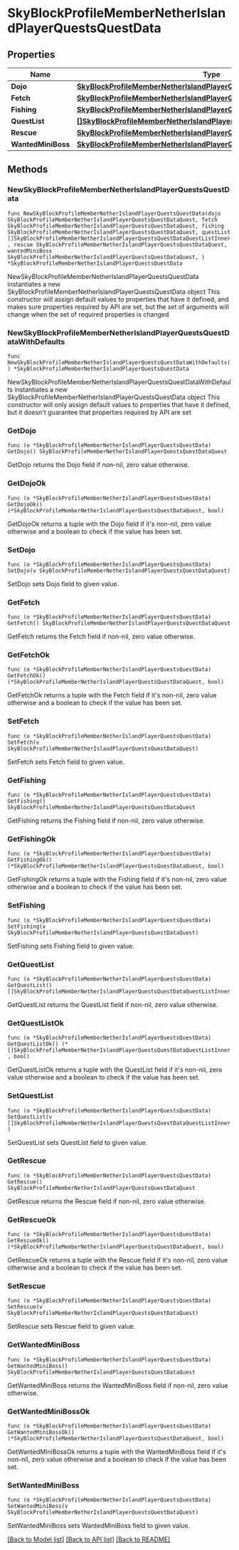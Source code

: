 # SkyBlockProfileMemberNetherIslandPlayerQuestsQuestData

## Properties

Name | Type | Description | Notes
------------ | ------------- | ------------- | -------------
**Dojo** | [**SkyBlockProfileMemberNetherIslandPlayerQuestsQuestDataQuest**](SkyBlockProfileMemberNetherIslandPlayerQuestsQuestDataQuest.md) |  | 
**Fetch** | [**SkyBlockProfileMemberNetherIslandPlayerQuestsQuestDataQuest**](SkyBlockProfileMemberNetherIslandPlayerQuestsQuestDataQuest.md) |  | 
**Fishing** | [**SkyBlockProfileMemberNetherIslandPlayerQuestsQuestDataQuest**](SkyBlockProfileMemberNetherIslandPlayerQuestsQuestDataQuest.md) |  | 
**QuestList** | [**[]SkyBlockProfileMemberNetherIslandPlayerQuestsQuestDataQuestListInner**](SkyBlockProfileMemberNetherIslandPlayerQuestsQuestDataQuestListInner.md) |  | 
**Rescue** | [**SkyBlockProfileMemberNetherIslandPlayerQuestsQuestDataQuest**](SkyBlockProfileMemberNetherIslandPlayerQuestsQuestDataQuest.md) |  | 
**WantedMiniBoss** | [**SkyBlockProfileMemberNetherIslandPlayerQuestsQuestDataQuest**](SkyBlockProfileMemberNetherIslandPlayerQuestsQuestDataQuest.md) |  | 

## Methods

### NewSkyBlockProfileMemberNetherIslandPlayerQuestsQuestData

`func NewSkyBlockProfileMemberNetherIslandPlayerQuestsQuestData(dojo SkyBlockProfileMemberNetherIslandPlayerQuestsQuestDataQuest, fetch SkyBlockProfileMemberNetherIslandPlayerQuestsQuestDataQuest, fishing SkyBlockProfileMemberNetherIslandPlayerQuestsQuestDataQuest, questList []SkyBlockProfileMemberNetherIslandPlayerQuestsQuestDataQuestListInner, rescue SkyBlockProfileMemberNetherIslandPlayerQuestsQuestDataQuest, wantedMiniBoss SkyBlockProfileMemberNetherIslandPlayerQuestsQuestDataQuest, ) *SkyBlockProfileMemberNetherIslandPlayerQuestsQuestData`

NewSkyBlockProfileMemberNetherIslandPlayerQuestsQuestData instantiates a new SkyBlockProfileMemberNetherIslandPlayerQuestsQuestData object
This constructor will assign default values to properties that have it defined,
and makes sure properties required by API are set, but the set of arguments
will change when the set of required properties is changed

### NewSkyBlockProfileMemberNetherIslandPlayerQuestsQuestDataWithDefaults

`func NewSkyBlockProfileMemberNetherIslandPlayerQuestsQuestDataWithDefaults() *SkyBlockProfileMemberNetherIslandPlayerQuestsQuestData`

NewSkyBlockProfileMemberNetherIslandPlayerQuestsQuestDataWithDefaults instantiates a new SkyBlockProfileMemberNetherIslandPlayerQuestsQuestData object
This constructor will only assign default values to properties that have it defined,
but it doesn't guarantee that properties required by API are set

### GetDojo

`func (o *SkyBlockProfileMemberNetherIslandPlayerQuestsQuestData) GetDojo() SkyBlockProfileMemberNetherIslandPlayerQuestsQuestDataQuest`

GetDojo returns the Dojo field if non-nil, zero value otherwise.

### GetDojoOk

`func (o *SkyBlockProfileMemberNetherIslandPlayerQuestsQuestData) GetDojoOk() (*SkyBlockProfileMemberNetherIslandPlayerQuestsQuestDataQuest, bool)`

GetDojoOk returns a tuple with the Dojo field if it's non-nil, zero value otherwise
and a boolean to check if the value has been set.

### SetDojo

`func (o *SkyBlockProfileMemberNetherIslandPlayerQuestsQuestData) SetDojo(v SkyBlockProfileMemberNetherIslandPlayerQuestsQuestDataQuest)`

SetDojo sets Dojo field to given value.


### GetFetch

`func (o *SkyBlockProfileMemberNetherIslandPlayerQuestsQuestData) GetFetch() SkyBlockProfileMemberNetherIslandPlayerQuestsQuestDataQuest`

GetFetch returns the Fetch field if non-nil, zero value otherwise.

### GetFetchOk

`func (o *SkyBlockProfileMemberNetherIslandPlayerQuestsQuestData) GetFetchOk() (*SkyBlockProfileMemberNetherIslandPlayerQuestsQuestDataQuest, bool)`

GetFetchOk returns a tuple with the Fetch field if it's non-nil, zero value otherwise
and a boolean to check if the value has been set.

### SetFetch

`func (o *SkyBlockProfileMemberNetherIslandPlayerQuestsQuestData) SetFetch(v SkyBlockProfileMemberNetherIslandPlayerQuestsQuestDataQuest)`

SetFetch sets Fetch field to given value.


### GetFishing

`func (o *SkyBlockProfileMemberNetherIslandPlayerQuestsQuestData) GetFishing() SkyBlockProfileMemberNetherIslandPlayerQuestsQuestDataQuest`

GetFishing returns the Fishing field if non-nil, zero value otherwise.

### GetFishingOk

`func (o *SkyBlockProfileMemberNetherIslandPlayerQuestsQuestData) GetFishingOk() (*SkyBlockProfileMemberNetherIslandPlayerQuestsQuestDataQuest, bool)`

GetFishingOk returns a tuple with the Fishing field if it's non-nil, zero value otherwise
and a boolean to check if the value has been set.

### SetFishing

`func (o *SkyBlockProfileMemberNetherIslandPlayerQuestsQuestData) SetFishing(v SkyBlockProfileMemberNetherIslandPlayerQuestsQuestDataQuest)`

SetFishing sets Fishing field to given value.


### GetQuestList

`func (o *SkyBlockProfileMemberNetherIslandPlayerQuestsQuestData) GetQuestList() []SkyBlockProfileMemberNetherIslandPlayerQuestsQuestDataQuestListInner`

GetQuestList returns the QuestList field if non-nil, zero value otherwise.

### GetQuestListOk

`func (o *SkyBlockProfileMemberNetherIslandPlayerQuestsQuestData) GetQuestListOk() (*[]SkyBlockProfileMemberNetherIslandPlayerQuestsQuestDataQuestListInner, bool)`

GetQuestListOk returns a tuple with the QuestList field if it's non-nil, zero value otherwise
and a boolean to check if the value has been set.

### SetQuestList

`func (o *SkyBlockProfileMemberNetherIslandPlayerQuestsQuestData) SetQuestList(v []SkyBlockProfileMemberNetherIslandPlayerQuestsQuestDataQuestListInner)`

SetQuestList sets QuestList field to given value.


### GetRescue

`func (o *SkyBlockProfileMemberNetherIslandPlayerQuestsQuestData) GetRescue() SkyBlockProfileMemberNetherIslandPlayerQuestsQuestDataQuest`

GetRescue returns the Rescue field if non-nil, zero value otherwise.

### GetRescueOk

`func (o *SkyBlockProfileMemberNetherIslandPlayerQuestsQuestData) GetRescueOk() (*SkyBlockProfileMemberNetherIslandPlayerQuestsQuestDataQuest, bool)`

GetRescueOk returns a tuple with the Rescue field if it's non-nil, zero value otherwise
and a boolean to check if the value has been set.

### SetRescue

`func (o *SkyBlockProfileMemberNetherIslandPlayerQuestsQuestData) SetRescue(v SkyBlockProfileMemberNetherIslandPlayerQuestsQuestDataQuest)`

SetRescue sets Rescue field to given value.


### GetWantedMiniBoss

`func (o *SkyBlockProfileMemberNetherIslandPlayerQuestsQuestData) GetWantedMiniBoss() SkyBlockProfileMemberNetherIslandPlayerQuestsQuestDataQuest`

GetWantedMiniBoss returns the WantedMiniBoss field if non-nil, zero value otherwise.

### GetWantedMiniBossOk

`func (o *SkyBlockProfileMemberNetherIslandPlayerQuestsQuestData) GetWantedMiniBossOk() (*SkyBlockProfileMemberNetherIslandPlayerQuestsQuestDataQuest, bool)`

GetWantedMiniBossOk returns a tuple with the WantedMiniBoss field if it's non-nil, zero value otherwise
and a boolean to check if the value has been set.

### SetWantedMiniBoss

`func (o *SkyBlockProfileMemberNetherIslandPlayerQuestsQuestData) SetWantedMiniBoss(v SkyBlockProfileMemberNetherIslandPlayerQuestsQuestDataQuest)`

SetWantedMiniBoss sets WantedMiniBoss field to given value.



[[Back to Model list]](../README.md#documentation-for-models) [[Back to API list]](../README.md#documentation-for-api-endpoints) [[Back to README]](../README.md)



